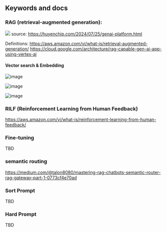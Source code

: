 ## Keywords and docs

### RAG (retrieval-augmented generation):

![](https://huyenchip.com/assets/pics/genai-platform/1-genai-platform.png)
source: https://huyenchip.com/2024/07/25/genai-platform.html

Definitions:
https://aws.amazon.com/vi/what-is/retrieval-augmented-generation/
https://cloud.google.com/architecture/rag-capable-gen-ai-app-using-vertex-ai

#### Vector search & Embedding

![image](https://github.com/user-attachments/assets/966480eb-592b-47e3-a281-6688485d8b7d)

![image](https://github.com/user-attachments/assets/fdb0bfab-e905-45d8-80c1-6a2d214a44a3)

![image](https://github.com/user-attachments/assets/6d0c129d-8416-449b-a8cb-0e61c586c94e)



### RILF (Reinforcement Learning from Human Feedback)

https://aws.amazon.com/vi/what-is/reinforcement-learning-from-human-feedback/

### Fine-tuning

TBD

### semantic routing

https://medium.com/@talon8080/mastering-rag-chatbots-semantic-router-rag-gateway-part-1-0773cf4e70ad

### Sort Prompt

TBD

### Hard Prompt

TBD
